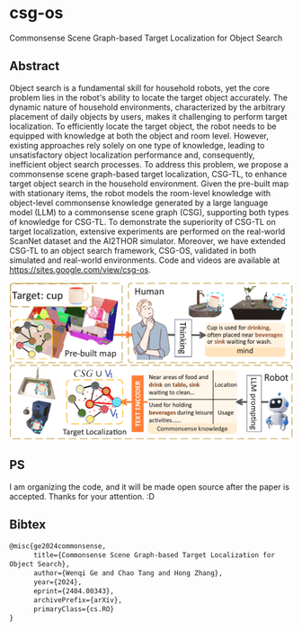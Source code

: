 # csg-os
Commonsense Scene Graph-based Target Localization for Object Search

## Abstract
Object search is a fundamental skill for household robots, yet the core problem lies in the robot's ability to locate the target object accurately. The dynamic nature of household environments, characterized by the arbitrary placement of daily objects by users, makes it challenging to perform target localization. To efficiently locate the target object, the robot needs to be equipped with knowledge at both the object and room level. However, existing approaches rely solely on one type of knowledge, leading to unsatisfactory object localization performance and, consequently, inefficient object search processes. To address this problem, we propose a commonsense scene graph-based target localization, CSG-TL, to enhance target object search in the household environment. Given the pre-built map with stationary items, the robot models the room-level knowledge with object-level commonsense knowledge generated by a large language model (LLM) to a commonsense scene graph (CSG), supporting both types of knowledge for CSG-TL. To demonstrate the superiority of CSG-TL on target localization, extensive experiments are performed on the real-world ScanNet dataset and the AI2THOR simulator. Moreover, we have extended CSG-TL to an object search framework, CSG-OS, validated in both simulated and real-world environments. Code and videos are available at https://sites.google.com/view/csg-os.

<img src="https://github.com/Laniakea77/csg-os/blob/main/imgs/sec-11-min.png" width="600">


## PS
I am organizing the code, and it will be made open source after the paper is accepted.
Thanks for your attention.  :D

## Bibtex
```
@misc{ge2024commonsense,
      title={Commonsense Scene Graph-based Target Localization for Object Search}, 
      author={Wenqi Ge and Chao Tang and Hong Zhang},
      year={2024},
      eprint={2404.00343},
      archivePrefix={arXiv},
      primaryClass={cs.RO}
}
```
